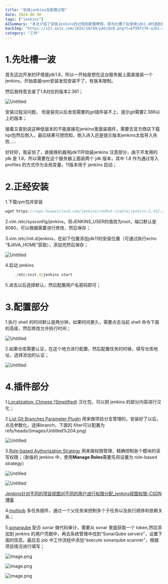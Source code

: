 ```yaml
---
title: "安装jenkins及配置过程"
date: 2024-06-30
tags: ["jenkins"]
AISummary: "本文介绍了安装Jenkins的过程和配置教程。首先吐槽了在使用jdk1.8时遇到的版本限制问题，然后转而使用jdk11进行安装。详细说明了下载rpm包并安装的步骤，以及修改配置文件和启动Jenkins的方法。接着介绍了一些配置部分，包括执行shell的时间设置和仓库认证配置。最后列举了几个常用插件，包括汉化包、项目分支管理插件和权限管理插件。"
backImg: "https://s21.ax1x.com/2024/10/09/pAGjQzD.png?t=bf99f2f6-a2b1-4b4b-adaa-f99680bf9c29"
category: "工作"
---
```

# 1.先吐槽一波

首先这边开发的环境是jdk1.8，所以一开始是想在这台服务器上面直接装一个jenkins，开始直接rpm安装发现安装不了，有版本限制。

然后我特意去查了1.8对应的版本2.361；

![Untitled](images/Untitled.png)

安装过程没问题， 但是装完以后发现需要的git插件装不上，提示git需要2.386以上的版本；

接着又查到说这种低版本的不能直接在jenkins里面装插件，需要去官方商店下载hpi包然后倒入，最后结果可想而知，倒入进入还是提示版本jenkins太低导入失败…..

好好好，我妥协了，直接换机器用jdk11开始装jenkins
注意部分，由于开发用的 jdk 是 1.8，所以需要在这个服务器上面装两个 jdk 版本，其中 1.8 作为通过导入profiles 的方式作为全局变量，11版本用于 jenkins 启动；

# 2.正经安装

1.下载rpm包并安装

```jsx
wget https://repo.huaweicloud.com/jenkins/redhat-stable/jenkins-2.452.2-1.1.noarch.rpm
```

2.vim /etc/sysconfig/jenkins，将JENKINS_USER的值改为root，端口默认是8080，可以根据需要进行修改，然后保存；

3.vim /etc/init.d/jenkins，在如下位置添加jdk11的安装位置（可通过执行echo “$JAVA_HOME”获取），添加完然后保存；

![Untitled](images/Untitled%201.png)

4.启动 jenkins

```jsx
	./etc/init.d/jenkins start
```

5.进去以后选择默认，然后配置用户名密码即可；

# 3.配置部分

1.执行 shell 的时间默认是两分钟，如果时间更久，需要点击当前 shell 命令下面的高级，然后修改允许执行时间；

![Untitled](images/Untitled%202.png)

2.如果仓库需要认证，在这个地方进行配置，然后配置任务的时候，填写仓库地址，选择添加的认证；

![Untitled](images/Untitled%203.png)

# 4.插件部分

1.[Localization: Chinese (Simplified)](https://plugins.jenkins.io/localization-zh-cn) 汉化包，可以把 jenkins 的部分内容进行汉化；

2.[List Git Branches Parameter PlugIn](https://plugins.jenkins.io/list-git-branches-parameter) 用来做项目分支管理的，安装好了以后，点击参数化，选择branch，下面的 filter可以配置为refs/heads/(images/Untitled%204.png)

![Untitled](images/Untitled%205.png)

3.[Role-based Authorization Strategy](https://plugins.jenkins.io/role-strategy) 用来做权限管理，精确控制各个模块的读写权限；（新版的 jenkins 中，使用**Manage Roles**需要先将设置为 role-based strategy）

![Untitled](images/Untitled%206.png)

![Untitled](images/Untitled%207.png)

[Jenkins针对不同的项目视图对不同的用户进行权限分配_jenkins视图权限-CSDN博客](https://blog.csdn.net/chj_1224365967/article/details/117924420)

4.[multijob](https://plugins.jenkins.io/jenkins-multijob-plugin) 多任务插件，通过一个父任务来控制多个子任务以及执行顺序和依赖关系；

5.[sonarqube](https://plugins.jenkins.io/sonar/) 配合 sonar 做代码审计，需要从 sonar 里面获取一个 token,然后添加到 jenkins 的用户凭据中，再去系统管理中找到“SonarQube servers”，设置下面的信息。最后去 job 中工作流程中添加“execute sonarqube scanner”，根据项目情况进行填写；

![image.png](images/image.png)

![image.png](images/image%201.png)

![image.png](images/image%202.png)
